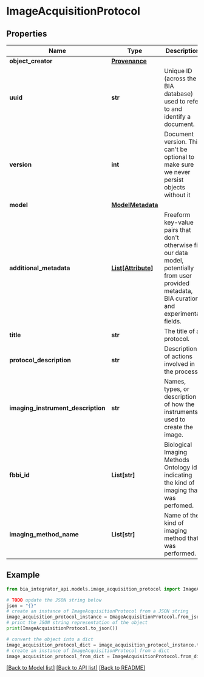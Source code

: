 # ImageAcquisitionProtocol


## Properties

Name | Type | Description | Notes
------------ | ------------- | ------------- | -------------
**object_creator** | [**Provenance**](Provenance.md) |  | 
**uuid** | **str** | Unique ID (across the BIA database) used to refer to and identify a document. | 
**version** | **int** | Document version. This can&#39;t be optional to make sure we never persist objects without it | 
**model** | [**ModelMetadata**](ModelMetadata.md) |  | [optional] 
**additional_metadata** | [**List[Attribute]**](Attribute.md) | Freeform key-value pairs that don&#39;t otherwise fit our data model, potentially from user provided metadata, BIA curation, and experimental fields. | [optional] 
**title** | **str** | The title of a protocol. | 
**protocol_description** | **str** | Description of actions involved in the process. | 
**imaging_instrument_description** | **str** | Names, types, or description of how the instruments used to create the image. | 
**fbbi_id** | **List[str]** | Biological Imaging Methods Ontology id indicating the kind of imaging that was perfomed. | [optional] 
**imaging_method_name** | **List[str]** | Name of the kind of imaging method that was performed. | [optional] 

## Example

```python
from bia_integrator_api.models.image_acquisition_protocol import ImageAcquisitionProtocol

# TODO update the JSON string below
json = "{}"
# create an instance of ImageAcquisitionProtocol from a JSON string
image_acquisition_protocol_instance = ImageAcquisitionProtocol.from_json(json)
# print the JSON string representation of the object
print(ImageAcquisitionProtocol.to_json())

# convert the object into a dict
image_acquisition_protocol_dict = image_acquisition_protocol_instance.to_dict()
# create an instance of ImageAcquisitionProtocol from a dict
image_acquisition_protocol_from_dict = ImageAcquisitionProtocol.from_dict(image_acquisition_protocol_dict)
```
[[Back to Model list]](../README.md#documentation-for-models) [[Back to API list]](../README.md#documentation-for-api-endpoints) [[Back to README]](../README.md)


